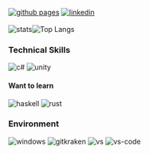 [![github pages](http://img.shields.io/badge/-Github%20Pages-181717?style=flat-square&logo=github)](https://wolfi.in/) [![linkedin](https://img.shields.io/badge/-LinkedIn-0077B5?style=flat-square&logo=Linkedin&logoColor=white)](https://www.linkedin.com/in/weisswolfi/)<br><br>
![stats](https://github-readme-stats.vercel.app/api?username=weisswolfi&count_private=true&show_icons=true&include_all_commits=true&hide_title=true&hide_border=true&bg_color=ffffff)![Top Langs](https://github-readme-stats.vercel.app/api/top-langs/?username=weisswolfi&bg_color=ffffff&hide_border=true&layout=compact&hide=HLSL,ShaderLab)

### Technical Skills
![c#](http://img.shields.io/badge/-C%23-239120?style=flat-square&logo=c%20sharp) ![unity](http://img.shields.io/badge/-Unity-black?style=flat-square&logo=unity)

#### Want to learn
![haskell](http://img.shields.io/badge/-Haskell-5D4F85?style=flat-square&logo=Haskell) ![rust](http://img.shields.io/badge/-Rust-black?style=flat-square&logo=Rust)

### Environment
![windows](https://img.shields.io/badge/-Windows-0078D6?style=flat-square&logo=windows&logoColor=white) ![gitkraken](https://img.shields.io/badge/-GitKraken-179287?style=flat-square&logo=GitKraken&logoColor=white) ![vs](https://img.shields.io/badge/-Visual%20Studio-5C2D91?style=flat-square&logo=Visual%20Studio&logoColor=white) ![vs-code](https://img.shields.io/badge/-Visual%20Studio%20Code-007ACC?style=flat-square&logo=Visual%20Studio%20Code&logoColor=white)
